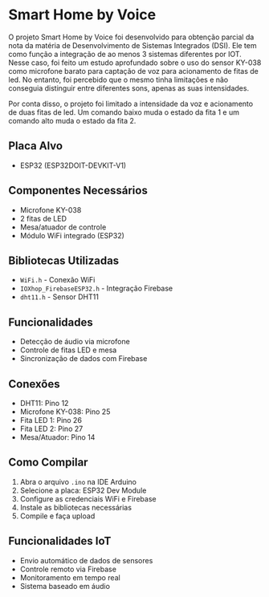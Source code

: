 # Smart Home by Voice

O projeto Smart Home by Voice foi desenvolvido para obtenção parcial da nota da matéria de Desenvolvimento de Sistemas Integrados (DSI). Ele tem como função a integração de ao menos 3 sistemas diferentes por IOT. Nesse caso, foi feito um estudo aprofundado sobre o uso do sensor KY-038 como microfone barato para captação de voz para acionamento de fitas de led. No entanto, foi percebido que o mesmo tinha limitações e não conseguia distinguir entre diferentes sons, apenas as suas intensidades.

Por conta disso, o projeto foi limitado a intensidade da voz e acionamento de duas fitas de led. Um comando baixo muda o estado da fita 1 e um comando alto muda o estado da fita 2.


## Placa Alvo
- ESP32 (ESP32DOIT-DEVKIT-V1)

## Componentes Necessários
- Microfone KY-038
- 2 fitas de LED
- Mesa/atuador de controle
- Módulo WiFi integrado (ESP32)

## Bibliotecas Utilizadas
- `WiFi.h` - Conexão WiFi
- `IOXhop_FirebaseESP32.h` - Integração Firebase
- `dht11.h` - Sensor DHT11

## Funcionalidades
- Detecção de áudio via microfone
- Controle de fitas LED e mesa
- Sincronização de dados com Firebase

## Conexões
- DHT11: Pino 12
- Microfone KY-038: Pino 25
- Fita LED 1: Pino 26
- Fita LED 2: Pino 27
- Mesa/Atuador: Pino 14

## Como Compilar
1. Abra o arquivo `.ino` na IDE Arduino
2. Selecione a placa: ESP32 Dev Module
3. Configure as credenciais WiFi e Firebase
4. Instale as bibliotecas necessárias
5. Compile e faça upload

## Funcionalidades IoT
- Envio automático de dados de sensores
- Controle remoto via Firebase
- Monitoramento em tempo real
- Sistema baseado em áudio
